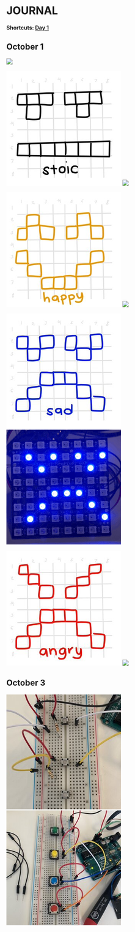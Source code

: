 # JOURNAL
**Shortcuts: [Day 1](journal.md#october-1)**

## October 1

![](images/finally.gif)

![](images/stoic.jpg)
![](images/stoic.gif)

![](images/happy.jpg)
![](images/happy.gif)

![](images/sad.jpg)
![](images/sad.gif)

![](images/angry.jpg)
![](images/angry.gif)

## October 3

![](images/messyButtons.jpg)
![](images/cleanButton.jpg)
